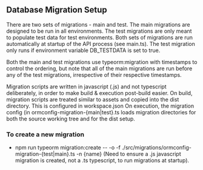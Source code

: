 ## Database Migration Setup

There are two sets of migrations - main and test. The main migrations are designed to be run in all environments. The test migrations are only meant to populate test data for test environments. Both sets of migrations are run automatically at startup of the API process (see main.ts). The test migration only runs if environment variable DB_TESTDATA is set to true.

Both the main and test migrations use typeorm:migration with timestamps to control the ordering, but note that all of the main migrations are run before any of the test migrations, irrespective of their respective timestamps.

Migration scripts are written in javascript (.js) and not typescript deliberately, in order to make build & execution post-build easier.
On build, migration scripts are treated similar to assets and copied into the dist directory. This is configured in workspace.json
On execution, the migration config (in ormconfig-migration-{main|test}.ts loads migration directories for both the source working tree and for the dist setup.

### To create a new migration

- npm run typeorm migration:create -- -o -f ./src/migrations/ormconfig-migration-{test|main}.ts -n {name}
(Need to ensure a .js javascript migration is created, not a .ts typescript, to run migrations at startup).

